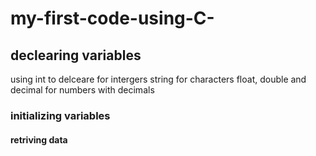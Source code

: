 # my-first-code-using-C-
## declearing variables 
using int to delceare for intergers string for characters 
float, double and decimal for numbers with decimals
### initializing variables

#### retriving data
